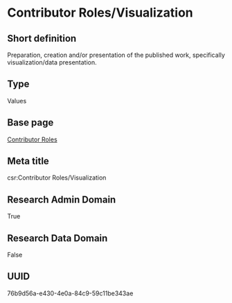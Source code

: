 # Contributor Roles/Visualization
## Short definition
Preparation, creation and/or presentation of the published work, specifically visualization/data presentation.
## Type
Values
## Base page
[Contributor Roles](https://github.com/EuroCRIS/CASRAI-Dictionairies/blob/main/Objects/Contributor%20Roles.md)
## Meta title
csr:Contributor Roles/Visualization
## Research Admin Domain
True
## Research Data Domain
False
## UUID
76b9d56a-e430-4e0a-84c9-59c11be343ae
